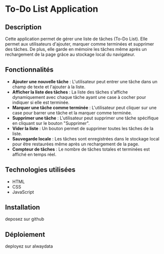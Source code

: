 # To-Do List Application

## Description

Cette application permet de gérer une liste de tâches (To-Do List). Elle permet aux utilisateurs d'ajouter, marquer comme terminées et supprimer des tâches. De plus, elle garde en mémoire les tâches même après un rechargement de la page grâce au stockage local du navigateur.

## Fonctionnalités

- **Ajouter une nouvelle tâche** : L'utilisateur peut entrer une tâche dans un champ de texte et l'ajouter à la liste.
- **Afficher la liste des tâches** : La liste des tâches s'affiche dynamiquement avec chaque tâche ayant une case à cocher pour indiquer si elle est terminée.
- **Marquer une tâche comme terminée** : L'utilisateur peut cliquer sur une case pour barrer une tâche et la marquer comme terminée.
- **Supprimer une tâche** : L'utilisateur peut supprimer une tâche spécifique en cliquant sur le bouton "Supprimer".
- **Vider la liste** : Un bouton permet de supprimer toutes les tâches de la liste.
- **Sauvegarde locale** : Les tâches sont enregistrées dans le stockage local pour être restaurées même après un rechargement de la page.
- **Compteur de tâches** : Le nombre de tâches totales et terminées est affiché en temps réel.

## Technologies utilisées

- HTML
- CSS
- JavaScript

## Installation
 deposez sur github
## Déploiement
deployez sur alwaydata


